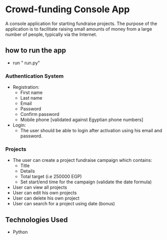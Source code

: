 # Crowd-funding Console App

A console application for starting fundraise projects. The purpose of the application is to facilitate raising small amounts of money from a large number of people, typically via the Internet.

## how to run the app

- run " run.py"

### Authentication System

- Registration:
  - First name
  - Last name
  - Email
  - Password
  - Confirm password
  - Mobile phone [validated against Egyptian phone numbers]
- Login:
  - The user should be able to login after activation using his email and password.

### Projects

- The user can create a project fundraise campaign which contains:
  - Title
  - Details
  - Total target (i.e 250000 EGP)
  - Set start/end time for the campaign (validate the date formula)
- User can view all projects
- User can edit his own projects
- User can delete his own project
- User can search for a project using date (bonus)

## Technologies Used

- Python
